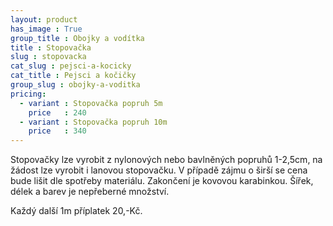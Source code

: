 ```yaml
---
layout: product
has_image : True
group_title : Obojky a vodítka
title : Stopovačka
slug : stopovacka
cat_slug : pejsci-a-kocicky
cat_title : Pejsci a kočičky
group_slug : obojky-a-voditka
pricing:
  - variant : Stopovačka popruh 5m
    price   : 240
  - variant : Stopovačka popruh 10m
    price   : 340
---
```


Stopovačky lze vyrobit z nylonových nebo bavlněných popruhů 1-2,5cm, na žádost lze vyrobit i lanovou stopovačku. V případě zájmu o širší se cena bude lišit dle spotřeby materiálu. Zakončení je kovovou karabinkou. Šířek, délek a barev je nepřeberné množství.


Každý další 1m příplatek 20,-Kč.


